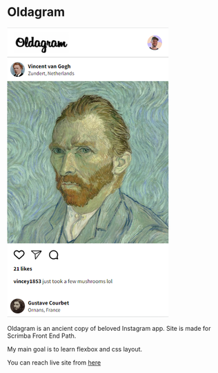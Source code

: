 # Oldagram

![Oldagram](images/site_image.png)

Oldagram is an ancient copy of beloved Instagram app. Site is made for Scrimba Front End Path.

My main goal is to learn flexbox and css layout.

You can reach live site from [here](https://erencataltepe.github.io/oldagram/)
